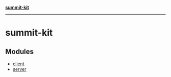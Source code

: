 [**summit-kit**](README.md)

***

# summit-kit

## Modules

- [client](client/README.md)
- [server](server/README.md)
